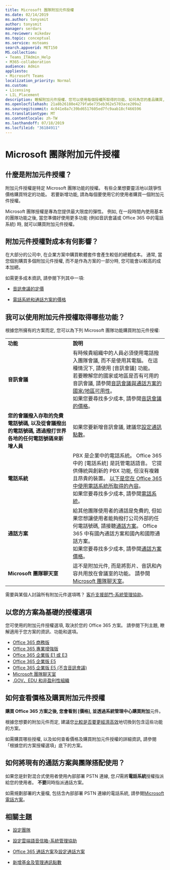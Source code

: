 ```yaml
---
title: Microsoft 團隊附加元件授權
ms.date: 02/14/2019
ms.author: tonysmit
author: tonysmit
manager: serdars
ms.reviewer: mikedav
ms.topic: conceptual
ms.service: msteams
search.appverid: MET150
MS.collection:
- Teams_ITAdmin_Help
- M365-collaboration
audience: Admin
appliesto:
- Microsoft Teams
localization_priority: Normal
ms.custom:
- Licensing
- LIL_Placement
description: 瞭解附加元件授權、您可以使用每個授權所取得的功能、如何為您的產品購買, 以及如何將您現有的運營商與他們搭配使用。 您可以取得 Office 365、通訊點數和通話方案的定價與方案詳細資料。
ms.openlocfilehash: 21a8b26180e4279fa6e735eb362e5703ace209a2
ms.sourcegitcommit: 4c041e8a7c39bd6517605ed7fc9aab18cf466596
ms.translationtype: MT
ms.contentlocale: zh-TW
ms.lasthandoff: 07/18/2019
ms.locfileid: "36184911"
---
```

# <a name="microsoft-teams-add-on-licensing"></a>Microsoft 團隊附加元件授權

## <a name="what-are-add-on-licenses"></a>什麼是附加元件授權？

附加元件授權是特定 Microsoft 團隊功能的授權。 有些企業想要靈活地以競爭性價格購買特定的功能。 若要新增功能, 請為每個要使用它的使用者購買一個附加元件授權。

Microsoft 團隊授權是專為您提供最大限度的彈性。 例如, 在一段時間內使用基本的團隊功能之後, 當您準備好使用更多功能 (例如音訊會議或 Office 365 中的電話系統) 時, 就可以購買附加元件授權。

## <a name="how-does-add-on-licensing-affect-cost"></a>附加元件授權對成本有何影響？

在大部分的公司中, 在企業方案中購買軟體套件會產生較低的總體成本。 通常, 當您個別購買多個附加元件授權, 而不是作為方案的一部分時, 您可能會以較高的成本加總。

如需更多成本資訊, 請參閱下列其中一項:

- [音訊會議的定價](https://products.office.com/microsoft-teams/online-meeting-solutions)

- [電話系統和通話方案的價格](https://products.office.com/microsoft-teams/voice-calling)

## <a name="what-features-can-i-get-with-add-on-licenses"></a>我可以使用附加元件授權取得哪些功能？

根據您所擁有的方案而定, 您可以為下列 Microsoft 團隊功能購買附加元件授權:

|||
|:-----|:-----|
|**功能** <br/> |**說明** <br/> |
|**音訊會議** <br/> |有時候貴組織中的人員必須使用電話撥入團隊會議, 而不是使用其電腦。 在這種情況下, 請使用 [音訊會議] 功能。  <br/> 若要瞭解您的國家或地區是否有可用的音訊會議, 請參閱[音訊會議與通話方案的國家/地區可用性](../country-and-region-availability-for-audio-conferencing-and-calling-plans/country-and-region-availability-for-audio-conferencing-and-calling-plans.md)。 <br/> 如果您要尋找多少成本, 請參閱[音訊會議的價格](https://products.office.com/microsoft-teams/online-meeting-solutions)。  <br/> |
|**您的會議撥入存取的免費電話號碼, 以及從會議撥出的電話號碼, 透過撥打世界各地的任何電話號碼來新增人員** <br/> |如果您要新增音訊會議, 建議您[設定通訊點數](../set-up-communications-credits-for-your-organization.md)。 <br/> |
|**電話系統** <br/> |PBX 是企業中的電話系統。 Office 365 中的 [電話系統] 是託管電話語音。 它提供傳統與創新的 PBX 功能, 但沒有複雜且昂貴的裝置。 [以下是您在 Office 365 中使用電話系統所取得的內容](../here-s-what-you-get-with-phone-system.md)。  <br/> 如果您要尋找多少成本, 請參閱[電話系統](https://products.office.com/microsoft-teams/voice-calling)。  <br/> |
|**通話方案** <br/> |給其他團隊使用者的通話是免費的, 但如果您想讓使用者能夠撥打公司外部的任何電話號碼, 請接聽[通話方案](../calling-plans-for-office-365.md)。 Office 365 中有國內通話方案和國內和國際通話方案。  <br/> 如果您要尋找多少成本, 請參閱[通話方案價格](https://products.office.com/en-us/microsoft-teams/voice-calling)。  <br/> |
|**Microsoft 團隊聊天室** <br/> |這不是附加元件, 而是將影片、音訊和內容共用放在會議室的功能。 請參閱[Microsoft 團隊聊天室](https://docs.microsoft.com/SkypeForBusiness/skype-for-business-and-microsoft-teams-add-on-licensing/license-options-based-on-your-plan/skype-room-systems-v2)。  <br/> |

需要與某個人討論所有附加元件選項嗎？ [客戶支援部門-系統管理協助](https://support.office.com/article/32a17ca7-6fa0-4870-8a8d-e25ba4ccfd4b)。

## <a name="license-options-based-on-your-plan"></a>以您的方案為基礎的授權選項 

您可使用的附加元件授權選項, 取決於您的 Office 365 方案。 請參閱下列主題, 瞭解適用于您方案的資訊、功能和選項。

- [Office 365 商務版](office-365-business-premium.md)
- [Office 365 專業增強版](office-365-premium-pro-plus.md)
- [Office 365 企業版 E1 或 E3](office-365-enterprise-e1-e3.md)
- [Office 365 企業版 E5](office-365-enterprise-e5-with-audio-conferencing.md)
- [Office 365 企業版 E5 (不含音訊會議)](office-365-enterprise-e5-without-audio-conferencing.md)
- [Microsoft 團隊聊天室](https://docs.microsoft.com/SkypeForBusiness/skype-for-business-and-microsoft-teams-add-on-licensing/license-options-based-on-your-plan/skype-room-systems-v2)
- [.GOV、EDU 和非盈利性組織](gov-edu-and-nonprofit-organizations.md)

## <a name="how-to-see-prices-and-buy-add-on-licenses"></a>如何查看價格及購買附加元件授權
<a name="bkmk_how"> </a>

 **購買 Office 365 方案之後, 您會看到 [價格], 並透過系統管理中心購買附加**元件。

根據您想要的附加元件而定, 建議您[比較是否要更經濟高效](https://go.microsoft.com/fwlink/?linkid=844053)地切換到包含這些功能的方案。

如需購買哪些授權, 以及如何查看價格及購買附加元件授權的詳細資訊, 請參閱「根據您的方案授權選項」底下的方案。

## <a name="how-do-i-use-my-existing-calling-plans-with-teams"></a>如何將現有的通話方案與團隊搭配使用？
<a name="bkmk_existing"></a>
<!---
If you want to use your existing Calling Plan, buy the **Phone System** add-on and use it with the **[free Cloud connector](https://technet.microsoft.com/en-us/library/mt605227.aspx)**.
--->
如果您是針對混合式使用者使用內部部署 PSTN 連線, 您*只*需將**電話系統**授權指派給您的使用者。 **不要**同時指派通話方案。

如需規劃部署的大量檔, 包括含內部部署 PSTN 連線的電話系統, 請參閱[Microsoft 電話方案](https://docs.microsoft.com/skypeforbusiness/hybrid/msft-telephony-solutions)。
<!---
[!INCLUDE [LinkedIn Learning Info](../../common/office/linkedin-learning-info.md)]
--->
## <a name="related-topics"></a>相關主題

- [設定團隊](../microsoft-teams.md)
    
- [設定雲端語音信箱-系統管理協助](../set-up-phone-system-voicemail.md)
    
- [Office 365 通話方案](../calling-plans-for-office-365.md)及[設定通話方案](../set-up-calling-plans.md)
    
- [新增基金及管理通訊點數](../add-funds-and-manage-communications-credits.md)
<!---    
- [Configure the Cloud Connector](https://technet.microsoft.com/en-us/library/mt605228.aspx) and [Download the Cloud Connector](https://aka.ms/CloudConnectorInstaller)
--->
